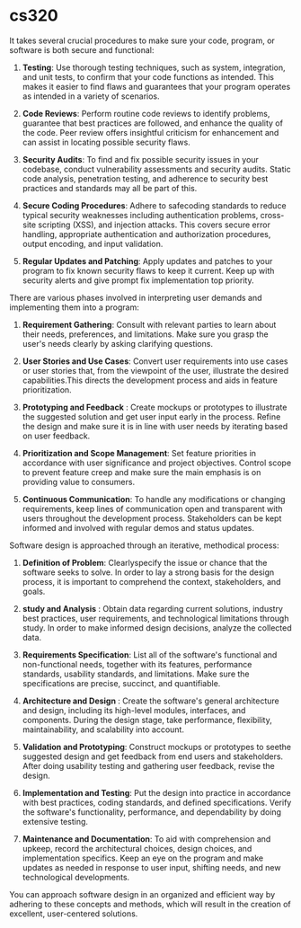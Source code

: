 # cs320
It takes several crucial procedures to make sure your code, program, or software is both secure and functional:

1. **Testing**: Use thorough testing techniques, such as system, integration, and unit tests, to confirm that your code functions as intended. This makes it easier to find flaws and guarantees that your program operates as intended in a variety of scenarios.

2. **Code Reviews**: Perform routine code reviews to identify problems, guarantee that best practices are followed, and enhance the quality of the code. Peer review offers insightful criticism for enhancement and can assist in locating possible security flaws.

3. **Security Audits**: To find and fix possible security issues in your codebase, conduct vulnerability assessments and security audits. Static code analysis, penetration testing, and adherence to security best practices and standards may all be part of this.

4. **Secure Coding Procedures**: Adhere to safecoding standards to reduce typical security weaknesses including authentication problems, cross-site scripting (XSS), and injection attacks. This covers secure error handling, appropriate authentication and authorization procedures, output encoding, and input validation.

5. **Regular Updates and Patching**: Apply updates and patches to your program to fix known security flaws to keep it current. Keep up with security alerts and give prompt fix implementation top priority.

There are various phases involved in interpreting user demands and implementing them into a program:

1. **Requirement Gathering**: Consult with relevant parties to learn about their needs, preferences, and limitations. Make sure you grasp the user's needs clearly by asking clarifying questions.

2. **User Stories and Use Cases**: Convert user requirements into use cases or user stories that, from the viewpoint of the user, illustrate the desired capabilities.This directs the development process and aids in feature prioritization.

3. **Prototyping and Feedback** : Create mockups or prototypes to illustrate the suggested solution and get user input early in the process. Refine the design and make sure it is in line with user needs by iterating based on user feedback.

4. **Prioritization and Scope Management**: Set feature priorities in accordance with user significance and project objectives. Control scope to prevent feature creep and make sure the main emphasis is on providing value to consumers.

5. **Continuous Communication**: To handle any modifications or changing requirements, keep lines of communication open and transparent with users throughout the development process. Stakeholders can be kept informed and involved with regular demos and status updates.

Software design is approached through an iterative, methodical process:

1. **Definition of Problem**: Clearlyspecify the issue or chance that the software seeks to solve. In order to lay a strong basis for the design process, it is important to comprehend the context, stakeholders, and goals.

2. **study and Analysis** : Obtain data regarding current solutions, industry best practices, user requirements, and technological limitations through study. In order to make informed design decisions, analyze the collected data.

3. **Requirements Specification**: List all of the software's functional and non-functional needs, together with its features, performance standards, usability standards, and limitations. Make sure the specifications are precise, succinct, and quantifiable.

4. **Architecture and Design** : Create the software's general architecture and design, including its high-level modules, interfaces, and components. During the design stage, take performance, flexibility, maintainability, and scalability into account.

5. **Validation and Prototyping**: Construct mockups or prototypes to seethe suggested design and get feedback from end users and stakeholders. After doing usability testing and gathering user feedback, revise the design.

6. **Implementation and Testing**: Put the design into practice in accordance with best practices, coding standards, and defined specifications. Verify the software's functionality, performance, and dependability by doing extensive testing.

7. **Maintenance and Documentation**: To aid with comprehension and upkeep, record the architectural choices, design choices, and implementation specifics. Keep an eye on the program and make updates as needed in response to user input, shifting needs, and new technological developments.

You can approach software design in an organized and efficient way by adhering to these concepts and methods, which will result in the creation of excellent, user-centered solutions.
